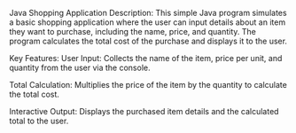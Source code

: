 Java Shopping Application
Description: This simple Java program simulates a basic shopping application where the user can input details about an item they want to purchase, including the name, price, and quantity. The program calculates the total cost of the purchase and displays it to the user.

Key Features:
User Input: Collects the name of the item, price per unit, and quantity from the user via the console.

Total Calculation: Multiplies the price of the item by the quantity to calculate the total cost.

Interactive Output: Displays the purchased item details and the calculated total to the user.
